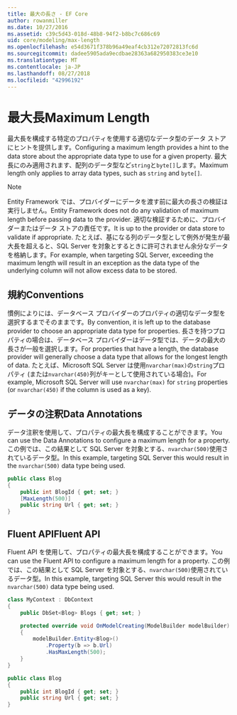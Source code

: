 ```yaml
---
title: 最大の長さ - EF Core
author: rowanmiller
ms.date: 10/27/2016
ms.assetid: c39c5d43-018d-48b8-94f2-b8bc7c686c69
uid: core/modeling/max-length
ms.openlocfilehash: e54d3671f378b96a49eaf4cb312e72072813fc6d
ms.sourcegitcommit: dadee5905ada9ecdbae28363a682950383ce3e10
ms.translationtype: MT
ms.contentlocale: ja-JP
ms.lasthandoff: 08/27/2018
ms.locfileid: "42996192"
---
```

# <a name="maximum-length"></a><span data-ttu-id="f86bb-102">最大長</span><span class="sxs-lookup"><span data-stu-id="f86bb-102">Maximum Length</span></span>

<span data-ttu-id="f86bb-103">最大長を構成する特定のプロパティを使用する適切なデータ型のデータ ストアにヒントを提供します。</span><span class="sxs-lookup"><span data-stu-id="f86bb-103">Configuring a maximum length provides a hint to the data store about the appropriate data type to use for a given property.</span></span> <span data-ttu-id="f86bb-104">最大長にのみ適用されます、配列のデータ型など`string`と`byte[]`します。</span><span class="sxs-lookup"><span data-stu-id="f86bb-104">Maximum length only applies to array data types, such as `string` and `byte[]`.</span></span>

> [!NOTE]  
> <span data-ttu-id="f86bb-105">Entity Framework では、プロバイダーにデータを渡す前に最大の長さの検証は実行しません。</span><span class="sxs-lookup"><span data-stu-id="f86bb-105">Entity Framework does not do any validation of maximum length before passing data to the provider.</span></span> <span data-ttu-id="f86bb-106">適切な検証するために、プロバイダーまたはデータ ストアの責任です。</span><span class="sxs-lookup"><span data-stu-id="f86bb-106">It is up to the provider or data store to validate if appropriate.</span></span> <span data-ttu-id="f86bb-107">たとえば、基になる列のデータ型として例外が発生が最大長を超えると、SQL Server を対象とするときに許可されません余分なデータを格納します。</span><span class="sxs-lookup"><span data-stu-id="f86bb-107">For example, when targeting SQL Server, exceeding the maximum length will result in an exception as the data type of the underlying column will not allow excess data to be stored.</span></span>

## <a name="conventions"></a><span data-ttu-id="f86bb-108">規約</span><span class="sxs-lookup"><span data-stu-id="f86bb-108">Conventions</span></span>

<span data-ttu-id="f86bb-109">慣例によりには、データベース プロバイダーのプロパティの適切なデータ型を選択するまでそのままです。</span><span class="sxs-lookup"><span data-stu-id="f86bb-109">By convention, it is left up to the database provider to choose an appropriate data type for properties.</span></span> <span data-ttu-id="f86bb-110">長さを持つプロパティの場合は、データベース プロバイダーはデータ型では、データの最大の長さが一般を選択します。</span><span class="sxs-lookup"><span data-stu-id="f86bb-110">For properties that have a length, the database provider will generally choose a data type that allows for the longest length of data.</span></span> <span data-ttu-id="f86bb-111">たとえば、Microsoft SQL Server は使用`nvarchar(max)`の`string`プロパティ (または`nvarchar(450)`列がキーとして使用されている場合)。</span><span class="sxs-lookup"><span data-stu-id="f86bb-111">For example, Microsoft SQL Server will use `nvarchar(max)` for `string` properties (or `nvarchar(450)` if the column is used as a key).</span></span>

## <a name="data-annotations"></a><span data-ttu-id="f86bb-112">データの注釈</span><span class="sxs-lookup"><span data-stu-id="f86bb-112">Data Annotations</span></span>

<span data-ttu-id="f86bb-113">データ注釈を使用して、プロパティの最大長を構成することができます。</span><span class="sxs-lookup"><span data-stu-id="f86bb-113">You can use the Data Annotations to configure a maximum length for a property.</span></span> <span data-ttu-id="f86bb-114">この例では、この結果として SQL Server を対象とする、`nvarchar(500)`使用されているデータ型。</span><span class="sxs-lookup"><span data-stu-id="f86bb-114">In this example, targeting SQL Server this would result in the `nvarchar(500)` data type being used.</span></span>

<!-- [!code-csharp[Main](samples/core/Modeling/DataAnnotations/Samples/MaxLength.cs?highlight=4)] -->
``` csharp
public class Blog
{
    public int BlogId { get; set; }
    [MaxLength(500)]
    public string Url { get; set; }
}
```

## <a name="fluent-api"></a><span data-ttu-id="f86bb-115">Fluent API</span><span class="sxs-lookup"><span data-stu-id="f86bb-115">Fluent API</span></span>

<span data-ttu-id="f86bb-116">Fluent API を使用して、プロパティの最大長を構成することができます。</span><span class="sxs-lookup"><span data-stu-id="f86bb-116">You can use the Fluent API to configure a maximum length for a property.</span></span> <span data-ttu-id="f86bb-117">この例では、この結果として SQL Server を対象とする、`nvarchar(500)`使用されているデータ型。</span><span class="sxs-lookup"><span data-stu-id="f86bb-117">In this example, targeting SQL Server this would result in the `nvarchar(500)` data type being used.</span></span>

<!-- [!code-csharp[Main](samples/core/Modeling/FluentAPI/Samples/MaxLength.cs?highlight=7,8,9)] -->
``` csharp
class MyContext : DbContext
{
    public DbSet<Blog> Blogs { get; set; }

    protected override void OnModelCreating(ModelBuilder modelBuilder)
    {
        modelBuilder.Entity<Blog>()
            .Property(b => b.Url)
            .HasMaxLength(500);
    }
}

public class Blog
{
    public int BlogId { get; set; }
    public string Url { get; set; }
}
```
